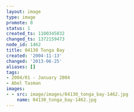 ```yaml
---
layout: image
type: image
promote: 0
status: 1
created_ts: 1100345032
changed_ts: 1372159473
node_id: 1462
title: 04130 Tonga Bay
created: '2004-11-13'
changed: '2013-06-25'
aliases: []
tags:
- 2004/01 - January 2004
- Abel Tasman
images:
- - src: image/images/04130_tonga_bay-1462.jpg
    name: 04130_tonga_bay-1462.jpg
---
```


